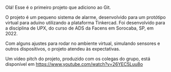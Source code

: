 Olá! Esse é o primeiro projeto que adiciono ao Git.

O projeto é um pequeno sistema de alarme, desenvolvido para um protótipo virtual para aduíno utilizando a plataforma Tinkercad.
Foi desenvolvido para a disciplina de UPX, do curso de ADS da Facens em Sorocaba, SP, em 2022.

Com alguns ajustes para rodar no ambiente virtual, simulando sensores e outros dispositivos, o projeto atendeu às expectativas.

Um vídeo pitch do projeto, produzido com os colegas do grupo, está disponível em https://www.youtube.com/watch?v=26YEC5Luu8o
